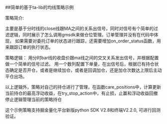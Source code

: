 ##简单的基于ta-lib的均线策略示例

策略简介:

主要是基于分时线的close线跟MA之间的关系出信号，同时对信号有个简单的过滤逻辑，同时展示了怎么调用gmsdk来做仓位管理。订单管理并没有在代码中体现， 如果需要对委托订单的状态进行跟踪，还需要增加on_order_status函数，用来跟踪订单的执行状态。

策略逻辑： 用分时bar线的收盘价跟ma线之间的交叉关系发出信号，并根据配置做一个简单的信号过滤。 用一个数列配置下单量，在出信号后，根据已有持仓状态确定是否开仓，或者是继续加仓，或者是回调加仓，还是加仓次数达上限后主动平仓出场。

以上逻辑外，策略对自己的持仓进行了管理，在函数care_positions中，计算更新当前持仓的最高浮动收益，在try_stop_action中，有止损，止赢和浮动收益回撤停止逻辑管理当前的策略持仓

这个示例策略支持掘金量化平台新版python SDK V2.8和终端V2.2.0, 可进行回测验证。

